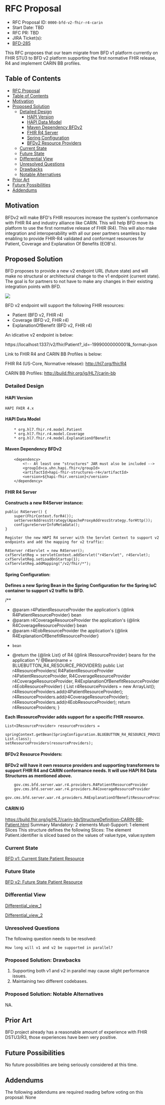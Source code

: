 # RFC Proposal

[RFC Proposal]: #rfc-proposal

* RFC Proposal ID: `0000-bfd-v2-fhir-r4-carin`
* Start Date: TBD
* RFC PR: TBD
* JIRA Ticket(s):
* [BFD-285](https://jira.cms.gov/browse/BFD-285)


This RFC proposes that our team migrate from BFD v1 platform currently on FHIR STU3 to BFD v2 platform supporting the first normative FHIR release, R4 and implement CARIN BB profiles.

## Table of Contents
[Table of Contents]: #table-of-contents

* [RFC Proposal](#rfc-proposal)
* [Table of Contents](#table-of-contents)
* [Motivation](#motivation)
* [Proposed Solution](#proposed-solution)
	* [Detailed Design](#detailed-design)
		* [HAPI Version](#hapi-version)
		* [HAPI Data Model](#hapi-data-model)
		* [Maven Dependency BFDv2](#maven-dependency-bfdv2)
		* [FHIR R4 Server](#fhir-r4-server)
		* [Spring Configuration](#spring-configuration)
		* [BFDv2 Resource Providers](#bfdv2-resource-providers)
	* [Current State](#current-state)
	* [Future State](#future-state)
	* [Differential View](#differential-view)
	* [Unresolved Questions](#unresolved-questions)
	* [Drawbacks](#proposed-solution-drawbacks)
	* [Notable Alternatives](#proposed-solution-notable-alternatives)
* [Prior Art](#prior-art)
* [Future Possibilities](#future-possibilities)
* [Addendums](#addendums)


## Motivation
[Motivation]: #motivation

BFDv2 will make BFD's FHIR resources increase the system's conformance with FHIR R4 and industry alliance like CARIN.
This will help BFD move its platform to use the first normative release of FHIR (R4). This will also make integration and 
interoperability with all our peer partners seamless by enabling to provide FHIR-R4 validated and conformant resources
for Patient, Coverage and Explanation Of Benefits (EOB's).


## Proposed Solution
[Proposed Solution]: #proposed-solution

BFD proposes to provide a new v2 endpoint URL (future state) and will make no structural or architectural change to the v1 endpoint (current state). The goal is for partners to not have to make any changes in their existing integration points with BFD.

![](./BFDv1_v2.PNG)

BFD v2 endpoint will support the following FHIR resources:  

* Patient (BFD v2, FHIR r4)
* Coverage (BFD v2, FHIR r4)
* ExplanationOfBenefit (BFD v2, FHIR r4)

An idicative v2 endpoint is below:  

https://localhost:1337/v2/fhir/Patient?_id=-19990000000001&_format=json

Link to FHIR R4 and CARIN BB Profiles is below:  

FHIR R4 (US-Core, Normative release):
http://hl7.org/fhir/R4


CARIN BB Profiles:
http://build.fhir.org/ig/HL7/carin-bb

### Detailed Design

[Detailed Design]: #detailed-design

#### HAPI Version 
[HAPI Version]: #hapi-version


	HAPI FHIR 4.x

#### HAPI Data Model 
[HAPI Data Model]: #hapi-data-model 


		* org.hl7.fhir.r4.model.Patient
		* org.hl7.fhir.r4.model.Coverage
		* org.hl7.fhir.r4.model.ExplanationOfBenefit

#### Maven Dependency BFDv2
[Maven Dependency BFDv2]: #maven-dependency-bfdv2


		<dependency>
			<!-- At least one "structures" JAR must also be included -->
			<groupId>ca.uhn.hapi.fhir</groupId>
			<artifactId>hapi-fhir-structures-r4</artifactId>
			<version>${hapi-fhir.version}</version>
		</dependency>

#### FHIR R4 Server
[FHIR R4 Server]: #fhir-r4-server		


**Constructs a new R4Server instance:**
	
	public R4Server() {
		super(FhirContext.forR4());
		setServerAddressStrategy(ApacheProxyAddressStrategy.forHttp());
		configureServerInfoMetadata();
	}

	Register the new HAPI R4 server with the Servlet Context to support v2 endpoints and add the mapping for v2 traffic:

    R4Server r4Servlet = new R4Server();
    cxfServletReg = servletContext.addServlet("r4Servlet", r4Servlet);
    cxfServletReg.setLoadOnStartup(1);
    cxfServletReg.addMapping("/v2/fhir/*");

#### Spring Configuration:
[Spring Configuration]: #spring-configuration	


**Defines a new Spring Bean in the Spring Configuration for the Spring IoC container to support v2 traffic to BFD.**

 /**
   * @param r4PatientResourceProvider the application's {@link R4PatientResourceProvider} bean
   * @param r4CoverageResourceProvider the application's {@link R4CoverageResourceProvider} bean
   * @param r4EobResourceProvider the application's {@link R4ExplanationOfBenefitResourceProvider}
   *     bean
   * @return the {@link List} of R4 {@link IResourceProvider} beans for the application
   */
  @Bean(name = BLUEBUTTON_R4_RESOURCE_PROVIDERS)
  public List<IResourceProvider> r4ResourceProviders(
      R4PatientResourceProvider r4PatientResourceProvider,
      R4CoverageResourceProvider r4CoverageResourceProvider,
      R4ExplanationOfBenefitResourceProvider r4EobResourceProvider) {
    List<IResourceProvider> r4ResourceProviders = new ArrayList<IResourceProvider>();
    r4ResourceProviders.add(r4PatientResourceProvider);
    r4ResourceProviders.add(r4CoverageResourceProvider);
    r4ResourceProviders.add(r4EobResourceProvider);
    return r4ResourceProviders;
  }
  
**Each IResourceProvider adds support for a specific FHIR resource.**
  
    List<IResourceProvider> resourceProviders =
        springContext.getBean(SpringConfiguration.BLUEBUTTON_R4_RESOURCE_PROVIDERS, List.class);
    setResourceProviders(resourceProviders);

#### BFDv2 Resource Providers:
[BFDv2 Resource Providers]: #bfdv2-resource-providers


**BFDv2 will have it own resource providers and supporting transformers to support FHIR R4 and CARIN conformance needs. It will use HAPI R4 Data Structures as mentioned above.**

		gov.cms.bfd.server.war.r4.providers.R4PatientResourceProvider
		gov.cms.bfd.server.war.r4.providers.R4CoverageResourceProvider
		gov.cms.bfd.server.war.r4.providers.R4ExplanationOfBenefitResourceProvider
		


#### CARIN IG

https://build.fhir.org/ig/HL7/carin-bb/StructureDefinition-CARIN-BB-Patient.html
Summary
Mandatory: 2 elements
Must-Support: 1 element
Slices
This structure defines the following Slices:
The element Patient.identifier is sliced based on the values of value:type, value:system

### Current State
[Current State]: #current-state

[BFD v1: Current State Patient Resource](./BFD_v1_Patient-Current_State.txt)

### Future State
[Future State]: #future-state

[BFD v2: Future State Patient Resource](./BFD_v2_Patient-Future_State.txt)

### Differential View
[Differential View]: #differential-view

[Differential_view_1](./Differential_view_1.png)

[Differential_view_2](./Differential_view_2.png)


### Unresolved Questions
[Unresolved Questions]: #unresolved-questions


The following question needs to be resolved:

	How long will v1 and v2 be supported in parallel?
 		

### Proposed Solution: Drawbacks
[Proposed Solution: Drawbacks]: #proposed-solution-drawbacks

1. Supporting both v1 and v2 in parallel may cause slight performance issues.  
2. Maintaining two different codebases.   


### Proposed Solution: Notable Alternatives
[Proposed Solution: Notable Alternatives]: #proposed-solution-notable-alternatives


NA.

## Prior Art
[Prior Art]: #prior-art

BFD project already has a reasonable amount of experience with FHIR DSTU3/R3, those experiences have been very positive.


## Future Possibilities
[Future Possibilities]: #future-possibilities

No future possibilities are being seriously considered at this time.


## Addendums
[Addendums]: #addendums

The following addendums are required reading before voting on this proposal: None

